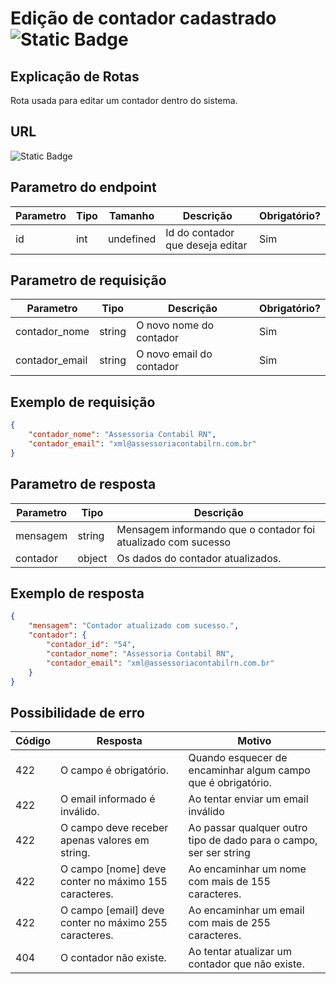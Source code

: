# Edição de contador cadastrado![Static Badge](https://img.shields.io/badge/Rota_autenticada-49CC90)

## Explicação de Rotas

Rota usada para editar um contador dentro do sistema.

## URL

![Static Badge](https://img.shields.io/badge/PUT-%2Fapi%2Fv1%2Finterno%2Fcontador%2Fedicao%2F{id}-%23FCA130)

## Parametro do endpoint

| Parametro | Tipo | Tamanho   | Descrição                        | Obrigatório? |
|-----------|------|-----------|----------------------------------|--------------|
| id        | int  | undefined | Id do contador que deseja editar | Sim          |

## Parametro de requisição

| Parametro      | Tipo   | Descrição                | Obrigatório? |
|----------------|--------|--------------------------|--------------|
| contador_nome  | string | O novo nome do contador  | Sim          |
| contador_email | string | O novo email do contador | Sim          |

## Exemplo de requisição

```json
{
    "contador_nome": "Assessoria Contabil RN",
    "contador_email": "xml@assessoriacontabilrn.com.br"
}
```

## Parametro de resposta

| Parametro | Tipo   | Descrição                                                     |
|-----------|--------|---------------------------------------------------------------|
| mensagem  | string | Mensagem informando que o contador foi atualizado com sucesso |
| contador  | object | Os dados do contador atualizados.                             |

## Exemplo de resposta

```json
{
    "mensagem": "Contador atualizado com sucesso.",
    "contador": {
        "contador_id": "54",
        "contador_nome": "Assessoria Contabil RN",
        "contador_email": "xml@assessoriacontabilrn.com.br"
    }
}
```

## Possibilidade de erro

| Código | Resposta                                              | Motivo                                                             |
|--------|-------------------------------------------------------|--------------------------------------------------------------------|
| 422    | O campo é obrigatório.                                | Quando esquecer de encaminhar algum campo que é obrigatório.       |
| 422    | O email informado é inválido.                         | Ao tentar enviar um email inválido                                 |
| 422    | O campo deve receber apenas valores em string.        | Ao passar qualquer outro tipo de dado para o campo, ser ser string |
| 422    | O campo [nome] deve conter no máximo 155 caracteres.  | Ao encaminhar um nome com mais de 155 caracteres.                  |
| 422    | O campo [email] deve conter no máximo 255 caracteres. | Ao encaminhar um email com mais de 255 caracteres.                 |
| 404    | O contador não existe.                                | Ao tentar atualizar um contador que não existe.                    |
